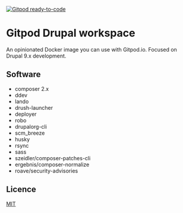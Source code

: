[![Gitpod ready-to-code](https://img.shields.io/badge/Gitpod-ready--to--code-blue?logo=gitpod)](https://gitpod.io/#https://github.com/theodorosploumis/gitpod-drupal-workspace)


# Gitpod Drupal workspace
An opinionated Docker image you can use with Gitpod.io. Focused on Drupal 9.x development.


## Software

- composer 2.x
- ddev
- lando
- drush-launcher
- deployer
- robo
- drupalorg-cli
- scm_breeze
- husky
- rsync
- sass
- szeidler/composer-patches-cli
- ergebnis/composer-normalize
- roave/security-advisories


## Licence

[MIT](LICENSE)
